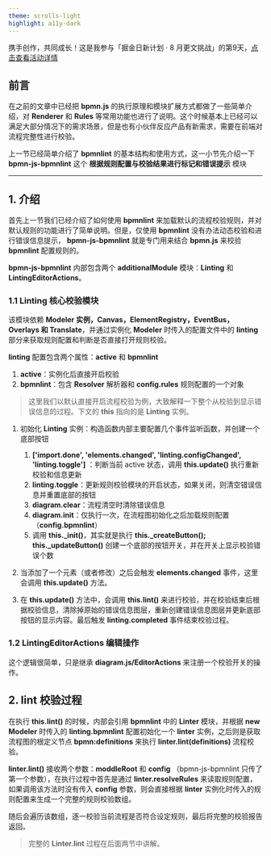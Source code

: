 ```yaml
---
theme: scrolls-light
highlight: a11y-dark
---
```


携手创作，共同成长！这是我参与「掘金日新计划 · 8 月更文挑战」的第9天，[点击查看活动详情](https://juejin.cn/post/7123120819437322247)

## 前言

在之前的文章中已经把 **bpmn.js** 的执行原理和模块扩展方式都做了一些简单介绍，对 **Renderer** 和 **Rules** 等常用功能也进行了说明。这个时候基本上已经可以满足大部分情况下的需求场景，但是也有小伙伴反应产品有新需求，需要在前端对流程完整性进行校验。

上一节已经简单介绍了 **bpmnlint** 的基本结构和使用方式，这一小节先介绍一下 **bpmn-js-bpmnlint** 这个 **根据规则配置与校验结果进行标记和错误提示** 模块

-----

## 1. 介绍

首先上一节我们已经介绍了如何使用 **bpmnlint** 来加载默认的流程校验规则，并对默认规则的功能进行了简单说明。但是，仅使用 **bpmnlint** 没有办法动态校验和进行错误信息提示， **bpmn-js-bpmnlint** 就是专门用来结合 **bpmn.js** 来校验 **bpmnlint** 配置规则的。

 **bpmn-js-bpmnlint** 内部包含两个 **additionalModule** 模块：**Linting** 和 **LintingEditorActions**。

### 1.1 Linting 核心校验模块

该模块依赖 **Modeler 实例，Canvas，ElementRegistry，EventBus，Overlays 和 Translate**，并通过实例化 **Modeler** 时传入的配置文件中的 **linting** 部分来获取规则配置和判断是否直接打开规则校验。

**linting** 配置包含两个属性：**active** 和 **bpmnlint**

1. **active**：实例化后直接开启校验
2. **bpmnlint**：包含 **Resolver** 解析器和 **config.rules** 规则配置的一个对象

> 这里我们以默认直接开启流程校验为例，大致解释一下整个从校验到显示错误信息的过程。下文的 **this** 指向的是 **Linting** 实例。

1. 初始化 **Linting** 实例：构造函数内部主要配置几个事件监听函数，并创建一个底部按钮

   1. **['import.done',  'elements.changed',  'linting.configChanged',  'linting.toggle']** ：判断当前 active 状态，调用 **this.update()** 执行重新校验和信息更新
   2. **linting.toggle**：更新规则校验模块的开启状态，如果关闭，则清空错误信息并重置底部的按钮
   3. **diagram.clear**：流程清空时清除错误信息
   4. **diagram.init**：仅执行一次，在流程图初始化之后加载规则配置（**config.bpmnlint**）
   5. 调用 **this._init()**，其实就是执行 **this._createButton(); this._updateButton()** 创建一个底部的按钮开关，并在开关上显示校验错误个数

2. 当添加了一个元素（或者修改）之后会触发 **elements.changed** 事件，这里会调用 **this.update()** 方法。
3. 在 **this.update()** 方法中，会调用 **this.lint()** 来进行校验，并在校验结束后根据校验信息，清除掉原始的错误信息图层，重新创建错误信息图层并更新底部按钮的显示内容。最后触发 **linting.completed** 事件结束校验过程。

### 1.2 LintingEditorActions 编辑操作

这个逻辑很简单，只是继承 **diagram.js/EditorActions** 来注册一个校验开关的操作。

## 2. lint 校验过程

在执行 **this.lint()** 的时候，内部会引用 **bpmnlint** 中的 **Linter** 模块，并根据 **new Modeler** 时传入的 **linting.bpmnlint** 配置初始化一个 **linter** 实例，之后则是获取流程图的根定义节点 **bpmn:definitions** 来执行 **linter.lint(definitions)** 流程校验。

 **linter.lint()** 接收两个参数：**moddleRoot** 和 **config** （bpmn-js-bpmnlint 只传了第一个参数），在执行过程中首先是通过 **linter.resolveRules** 来读取规则配置，如果调用该方法时没有传入 **config** 参数，则会直接根据 **linter** 实例化时传入的规则配置来生成一个完整的规则校验数组。

随后会遍历该数组，逐一校验当前流程是否符合设定规则，最后将完整的校验报告返回。

> 完整的 **Linter.lint** 过程在后面两节中讲解。





























